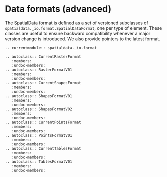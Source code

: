 # Data formats (advanced)

The SpatialData format is defined as a set of versioned subclasses of `spatialdata._io.format.SpatialDataFormat`, one per type of element.
These classes are useful to ensure backward compatibility whenever a major version change is introduced. We also provide pointers to the latest format.

```{eval-rst}
.. currentmodule:: spatialdata._io.format

.. autoclass:: CurrentRasterFormat
   :members:
   :undoc-members:
.. autoclass:: RasterFormatV01
   :members:
   :undoc-members:
.. autoclass:: CurrentShapesFormat
   :members:
   :undoc-members:
.. autoclass:: ShapesFormatV01
   :members:
   :undoc-members:
.. autoclass:: ShapesFormatV02
   :members:
   :undoc-members:
.. autoclass:: CurrentPointsFormat
   :members:
   :undoc-members:
.. autoclass:: PointsFormatV01
   :members:
   :undoc-members:
.. autoclass:: CurrentTablesFormat
   :members:
   :undoc-members:
.. autoclass:: TablesFormatV01
   :members:
   :undoc-members:
```
